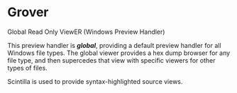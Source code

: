 # Grover
Global Read Only ViewER (Windows Preview Handler)

This preview handler is ***global***, providing a default preview 
handler for all Windows file types. The global viewer provides a hex 
dump browser for any file type, and then supercedes that view with 
specific viewers for other types of files.

Scintilla is used to provide syntax-highlighted source views.




